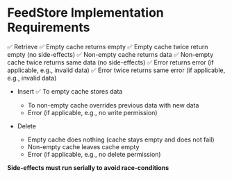 
# FeedStore Implementation Requirements

✅ Retrieve
	✅ Empty cache returns empty
	✅ Empty cache twice return empty (no side-effects)
	✅ Non-empty cache returns data
	✅ Non-empty cache twice returns same data (no side-effects)
	✅ Error returns error (if applicable, e.g., invalid data)
	✅ Error twice returns same error (if applicable, e.g., invalid data)
	
- Insert
	✅ To empty cache stores data
	- To non-empty cache overrides previous data with new data
	- Error (if applicable, e.g., no write permission)
	
- Delete
	- Empty cache does nothing (cache stays empty and does not fail)
	- Non-empty cache leaves cache empty
	- Error (if applicable, e.g., no delete permission)

**Side-effects must run serially to avoid race-conditions**
